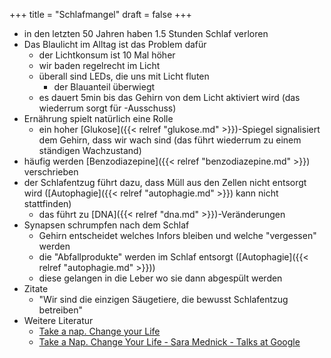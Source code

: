 +++
title = "Schlafmangel"
draft = false
+++

-   in den letzten 50 Jahren haben 1.5 Stunden Schlaf verloren
-   Das Blaulicht im Alltag ist das Problem dafür
    -   der Lichtkonsum ist 10 Mal höher
    -   wir baden regelrecht im Licht
    -   überall sind LEDs, die uns mit Licht fluten
        -   der Blauanteil überwiegt
    -   es dauert 5min bis das Gehirn von dem Licht aktiviert wird (das wiederrum sorgt für -Ausschuss)
-   Ernährung spielt natürlich eine Rolle
    -   ein hoher [Glukose]({{< relref "glukose.md" >}})-Spiegel signalisiert dem Gehirn, dass wir wach sind (das führt wiederrum zu einem ständigen Wachzustand)
-   häufig werden [Benzodiazepine]({{< relref "benzodiazepine.md" >}}) verschrieben
-   der Schlafentzug führt dazu, dass Müll aus den Zellen nicht entsorgt wird ([Autophagie]({{< relref "autophagie.md" >}}) kann nicht stattfinden)
    -   das führt zu [DNA]({{< relref "dna.md" >}})-Veränderungen
-   Synapsen schrumpfen nach dem Schlaf
    -   Gehirn entscheidet welches Infors bleiben und welche "vergessen" werden
    -   die "Abfallprodukte" werden im Schlaf entsorgt ([Autophagie]({{< relref "autophagie.md" >}}))
    -   diese gelangen in die Leber wo sie dann abgespült werden
-   Zitate
    -   "Wir sind die einzigen Säugetiere, die bewusst Schlafentzug betreiben"
-   Weitere Literatur
    -   [Take a nap. Change your Life](https://www.goodreads.com/book/show/26322.Take_a_Nap_Change_Your_Life_)
    -   [Take a Nap. Change Your Life - Sara Mednick - Talks at Google](https://www.youtube.com/watch?v=kubnf5ZH18g)
